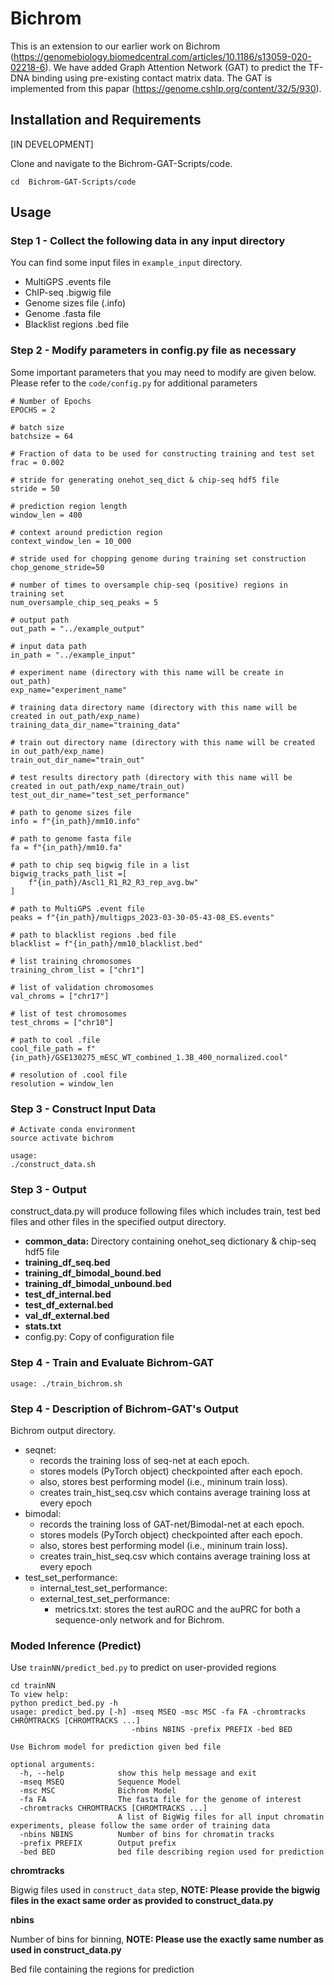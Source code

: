 # Bichrom
This is an extension to our earlier work on Bichrom (https://genomebiology.biomedcentral.com/articles/10.1186/s13059-020-02218-6). We have added Graph Attention Network (GAT) to predict the TF-DNA binding using pre-existing contact matrix data. The GAT is implemented from this papar (https://genome.cshlp.org/content/32/5/930). <br>

## Installation and Requirements 

[IN DEVELOPMENT]

Clone and navigate to the Bichrom-GAT-Scripts/code. <br>
```
cd  Bichrom-GAT-Scripts/code
```

## Usage

### Step 1 - Collect the following data in any input directory
You can find some input files in `example_input` directory.

- MultiGPS .events file
- ChIP-seq .bigwig file
- Genome sizes file (.info)
- Genome .fasta file
- Blacklist regions .bed file

### Step 2 - Modify parameters in config.py file as necessary
Some important parameters that you may need to modify are given below. Please refer to the `code/config.py` for additional parameters
```
# Number of Epochs
EPOCHS = 2

# batch size
batchsize = 64

# Fraction of data to be used for constructing training and test set            
frac = 0.002

# stride for generating onehot_seq_dict & chip-seq hdf5 file
stride = 50

# prediction region length
window_len = 400

# context around prediction region
context_window_len = 10_000

# stride used for chopping genome during training set construction
chop_genome_stride=50

# number of times to oversample chip-seq (positive) regions in training set
num_oversample_chip_seq_peaks = 5

# output path
out_path = "../example_output"

# input data path
in_path = "../example_input"

# experiment name (directory with this name will be create in out_path)
exp_name="experiment_name"

# training data directory name (directory with this name will be created in out_path/exp_name)
training_data_dir_name="training_data"

# train out directory name (directory with this name will be created in out_path/exp_name)
train_out_dir_name="train_out"

# test results directory path (directory with this name will be created in out_path/exp_name/train_out)
test_out_dir_name="test_set_performance"

# path to genome sizes file
info = f"{in_path}/mm10.info"

# path to genome fasta file
fa = f"{in_path}/mm10.fa"

# path to chip seq bigwig file in a list
bigwig_tracks_path_list =[
    f"{in_path}/Ascl1_R1_R2_R3_rep_avg.bw"
]

# path to MultiGPS .event file
peaks = f"{in_path}/multigps_2023-03-30-05-43-08_ES.events"

# path to blacklist regions .bed file
blacklist = f"{in_path}/mm10_blacklist.bed"

# list training chromosomes
training_chrom_list = ["chr1"]

# list of validation chromosomes
val_chroms = ["chr17"]

# list of test chromosomes
test_chroms = ["chr10"]

# path to cool .file
cool_file_path = f"{in_path}/GSE130275_mESC_WT_combined_1.3B_400_normalized.cool"

# resolution of .cool file
resolution = window_len
```

### Step 3 - Construct Input Data

```
# Activate conda environment 
source activate bichrom

usage: 
./construct_data.sh
```

### Step 3 - Output 
construct_data.py will produce following files which includes train, test bed files and other files in the specified output directory.

- **common_data:** Directory containing onehot_seq dictionary & chip-seq hdf5 file 
- **training_df_seq.bed**
- **training_df_bimodal_bound.bed**
- **training_df_bimodal_unbound.bed**
- **test_df_internal.bed**
- **test_df_external.bed**
- **val_df_external.bed**
- **stats.txt**
- config.py: Copy of configuration file
 
### Step 4 - Train and Evaluate Bichrom-GAT

```
usage: ./train_bichrom.sh
```

### Step 4 - Description of Bichrom-GAT's Output
Bichrom output directory. 
  * seqnet: 
    * records the training loss of seq-net at each epoch.
    * stores models (PyTorch object) checkpointed after each epoch.
    * also, stores best performing model (i.e., mininum train loss).
    * creates train_hist_seq.csv which contains average training loss at every epoch
  * bimodal: 
    * records the training loss of GAT-net/Bimodal-net at each epoch.
    * stores models (PyTorch object) checkpointed after each epoch.
    *  also, stores best performing model (i.e., mininum train loss).
    * creates train_hist_seq.csv which contains average training loss at every epoch
  * test_set_performance:
    * internal_test_set_performance:
    * external_test_set_performance:
      * metrics.txt: stores the test auROC and the auPRC for both a sequence-only network and for Bichrom. 

  

### Moded Inference (Predict)
Use `trainNN/predict_bed.py` to predict on user-provided regions

```
cd trainNN  
To view help:   
python predict_bed.py -h
usage: predict_bed.py [-h] -mseq MSEQ -msc MSC -fa FA -chromtracks CHROMTRACKS [CHROMTRACKS ...] 
                           -nbins NBINS -prefix PREFIX -bed BED

Use Bichrom model for prediction given bed file

optional arguments:
  -h, --help            show this help message and exit
  -mseq MSEQ            Sequence Model
  -msc MSC              Bichrom Model
  -fa FA                The fasta file for the genome of interest
  -chromtracks CHROMTRACKS [CHROMTRACKS ...]
                        A list of BigWig files for all input chromatin experiments, please follow the same order of training data
  -nbins NBINS          Number of bins for chromatin tracks
  -prefix PREFIX        Output prefix
  -bed BED              bed file describing region used for prediction

```

**chromtracks**

Bigwig files used in `construct_data` step, **NOTE: Please provide the bigwig files in the exact same order as provided to construct_data.py**

**nbins**

Number of bins for binning, **NOTE: Please use the exactly same number as used in construct_data.py**



Bed file containing the regions for prediction

